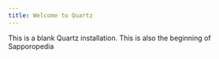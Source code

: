```yaml
---
title: Welcome to Quartz
---
```


This is a blank Quartz installation.
This is also the beginning of Sapporopedia
